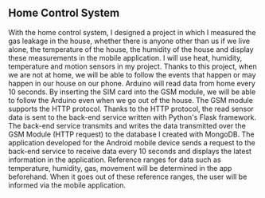 ## Home Control System
With the home control system, I designed a project in which I
measured the gas leakage in the house, whether there is anyone other than us if we live alone,
the temperature of the house, the humidity of the house and display these measurements in
the mobile application. I will use heat, humidity, temperature and motion sensors in my
project. Thanks to this project, when we are not at home, we will be able to follow the events
that happen or may happen in our house on our phone. Arduino will read data from home
every 10 seconds. By inserting the SIM card into the GSM module, we will be able to follow
the Arduino even when we go out of the house. The GSM module supports the HTTP
protocol. Thanks to the HTTP protocol, the read sensor data is sent to the back-end service
written with Python's Flask framework. The back-end service transmits and writes the data
transmitted over the GSM Module (HTTP request) to the database I created with MongoDB.
The application developed for the Android mobile device sends a request to the back-end
service to receive data every 10 seconds and displays the latest information in the application.
Reference ranges for data such as temperature, humidity, gas, movement will be determined
in the app beforehand. When it goes out of these reference ranges, the user will be informed
via the mobile application.
